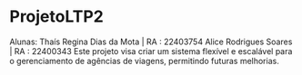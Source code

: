 # ProjetoLTP2
Alunas:
Thaís Regina Dias da Mota | RA : 22403754
Alice Rodrigues Soares | RA : 22400343
Este projeto visa criar um sistema flexível e escalável para o gerenciamento de agências de viagens, permitindo futuras melhorias.
